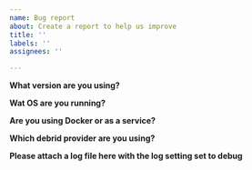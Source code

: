 ```yaml
---
name: Bug report
about: Create a report to help us improve
title: ''
labels: ''
assignees: ''

---
```


**What version are you using?**

**Wat OS are you running?**

**Are you using Docker or as a service?**

**Which debrid provider are you using?**

**Please attach a log file here with the log setting set to debug**
